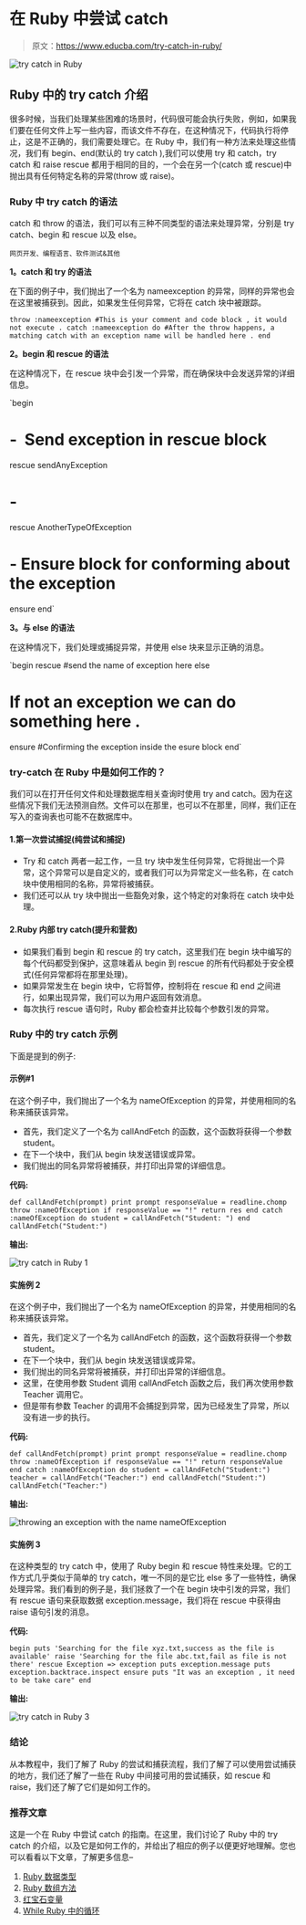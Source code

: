 # 在 Ruby 中尝试 catch

> 原文：<https://www.educba.com/try-catch-in-ruby/>

![try catch in Ruby](img/4496826a99ebdfd7a289f8375fa63702.png)



## Ruby 中的 try catch 介绍

很多时候，当我们处理某些困难的场景时，代码很可能会执行失败，例如，如果我们要在任何文件上写一些内容，而该文件不存在，在这种情况下，代码执行将停止，这是不正确的，我们需要处理它。在 Ruby 中，我们有一种方法来处理这些情况，我们有 begin、end(默认的 try catch ),我们可以使用 try 和 catch，try catch 和 raise rescue 都用于相同的目的，一个会在另一个(catch 或 rescue)中抛出具有任何特定名称的异常(throw 或 raise)。

### Ruby 中 try catch 的语法

catch 和 throw 的语法，我们可以有三种不同类型的语法来处理异常，分别是 try catch、begin 和 rescue 以及 else。

<small>网页开发、编程语言、软件测试&其他</small>

**1。catch 和 try 的语法**

在下面的例子中，我们抛出了一个名为 nameexception 的异常，同样的异常也会在这里被捕获到。因此，如果发生任何异常，它将在 catch 块中被跟踪。

`throw :nameexception
#This is your comment and code block , it would not execute .
catch :nameexception do
#After the throw happens, a matching catch with an exception name will be handled here .
end`

**2。begin 和 rescue 的语法**

在这种情况下，在 rescue 块中会引发一个异常，而在确保块中会发送异常的详细信息。

`begin
# -  Send exception in rescue block
rescue sendAnyException
# -
rescue AnotherTypeOfException
# - Ensure block for conforming about the exception
ensure
end`

**3。与 else 的语法**

在这种情况下，我们处理或捕捉异常，并使用 else 块来显示正确的消息。

`begin
rescue
#send the name of exception here
else
# If not an exception we can do something here .
ensure
#Confirming the exception inside the esure block
end`

### try-catch 在 Ruby 中是如何工作的？

我们可以在打开任何文件和处理数据库相关查询时使用 try and catch。因为在这些情况下我们无法预测自然。文件可以在那里，也可以不在那里，同样，我们正在写入的查询表也可能不在数据库中。

#### 1.第一次尝试捕捉(纯尝试和捕捉)

*   Try 和 catch 两者一起工作，一旦 try 块中发生任何异常，它将抛出一个异常，这个异常可以是自定义的，或者我们可以为异常定义一些名称，在 catch 块中使用相同的名称，异常将被捕获。
*   我们还可以从 try 块中抛出一些豁免对象，这个特定的对象将在 catch 块中处理。

#### 2.Ruby 内部 try catch(提升和营救)

*   如果我们看到 begin 和 rescue 的 try catch，这里我们在 begin 块中编写的每个代码都受到保护，这意味着从 begin 到 rescue 的所有代码都处于安全模式(任何异常都将在那里处理)。
*   如果异常发生在 begin 块中，它将暂停，控制将在 rescue 和 end 之间进行，如果出现异常，我们可以为用户返回有效消息。
*   每次执行 rescue 语句时，Ruby 都会检查并比较每个参数引发的异常。

### Ruby 中的 try catch 示例

下面是提到的例子:

#### 示例#1

在这个例子中，我们抛出了一个名为 nameOfException 的异常，并使用相同的名称来捕获该异常。

*   首先，我们定义了一个名为 callAndFetch 的函数，这个函数将获得一个参数 student。
*   在下一个块中，我们从 begin 块发送错误或异常。
*   我们抛出的同名异常将被捕获，并打印出异常的详细信息。

**代码:**

`def callAndFetch(prompt)
print prompt
responseValue = readline.chomp
throw :nameOfException if responseValue == "!"
return res
end
catch :nameOfException do
student = callAndFetch("Student: ")
end
callAndFetch("Student:")`

**输出:**

![try catch in Ruby 1](img/4acd0159a4117fc35c5e8ff90cb1267f.png)



#### 实施例 2

在这个例子中，我们抛出了一个名为 nameOfException 的异常，并使用相同的名称来捕获该异常。

*   首先，我们定义了一个名为 callAndFetch 的函数，这个函数将获得一个参数 student。
*   在下一个块中，我们从 begin 块发送错误或异常。
*   我们抛出的同名异常将被捕获，并打印出异常的详细信息。
*   这里，在使用参数 Student 调用 callAndFetch 函数之后，我们再次使用参数 Teacher 调用它。
*   但是带有参数 Teacher 的调用不会捕捉到异常，因为已经发生了异常，所以没有进一步的执行。

**代码:**

`def callAndFetch(prompt)
print prompt
responseValue = readline.chomp
throw :nameOfException if responseValue == "!"
return responseValue
end
catch :nameOfException do
student = callAndFetch("Student:")
teacher = callAndFetch("Teacher:")
end
callAndFetch("Student:")
callAndFetch("Teacher:")`

**输出:**

![throwing an exception with the name nameOfException](img/61ee631ff952a9b42a2381ae33a8d57a.png)



#### 实施例 3

在这种类型的 try catch 中，使用了 Ruby begin 和 rescue 特性来处理。它的工作方式几乎类似于简单的 try catch，唯一不同的是它比 else 多了一些特性，确保处理异常。我们看到的例子是，我们拯救了一个在 begin 块中引发的异常，我们有 rescue 语句来获取数据 exception.message，我们将在 rescue 中获得由 raise 语句引发的消息。

**代码:**

`begin
puts 'Searching for the file xyz.txt,success as the file is available'
raise 'Searching for the file abc.txt,fail as file is not there'
rescue Exception => exception
puts exception.message
puts exception.backtrace.inspect
ensure
puts "It was an exception , it need to be take care"
end`

**输出:**

![try catch in Ruby 3](img/9d4212eae66dc1b757cc186279d9c884.png)



### 结论

从本教程中，我们了解了 Ruby 的尝试和捕获流程，我们了解了可以使用尝试捕获的地方，我们还了解了一些在 Ruby 中间接可用的尝试捕获，如 rescue 和 raise，我们还了解了它们是如何工作的。

### 推荐文章

这是一个在 Ruby 中尝试 catch 的指南。在这里，我们讨论了 Ruby 中的 try catch 的介绍，以及它是如何工作的，并给出了相应的例子以便更好地理解。您也可以看看以下文章，了解更多信息–

1.  [Ruby 数据类型](https://www.educba.com/ruby-data-types/)
2.  [Ruby 数组方法](https://www.educba.com/ruby-array-methods/)
3.  [红宝石变量](https://www.educba.com/ruby-variables/)
4.  [While Ruby 中的循环](https://www.educba.com/while-loop-in-ruby/)





